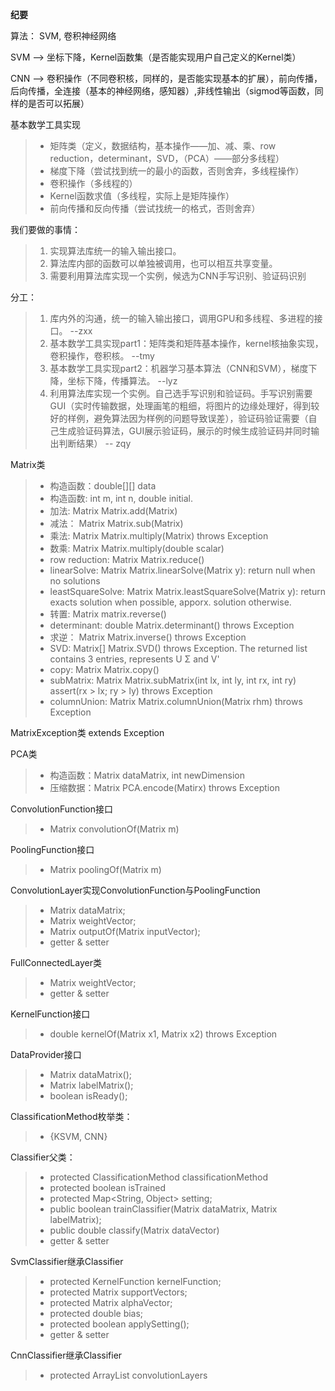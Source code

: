 **纪要**

算法： SVM, 卷积神经网络

SVM --> 坐标下降，Kernel函数集（是否能实现用户自己定义的Kernel类）

CNN --> 卷积操作（不同卷积核，同样的，是否能实现基本的扩展），前向传播，后向传播，全连接（基本的神经网络，感知器）,非线性输出（sigmod等函数，同样的是否可以拓展）

基本数学工具实现
>* 矩阵类（定义，数据结构，基本操作——加、减、乘、row reduction，determinant，SVD，（PCA）——部分多线程）
>* 梯度下降（尝试找到统一的最小的函数，否则舍弃，多线程操作）
>* 卷积操作（多线程的）
>* Kernel函数求值（多线程，实际上是矩阵操作）
>* 前向传播和反向传播（尝试找统一的格式，否则舍弃）

我们要做的事情：
>1. 实现算法库统一的输入输出接口。
>2. 算法库内部的函数可以单独被调用，也可以相互共享变量。
>3. 需要利用算法库实现一个实例，候选为CNN手写识别、验证码识别

分工：
>1. 库内外的沟通，统一的输入输出接口，调用GPU和多线程、多进程的接口。   --zxx
>2. 基本数学工具实现part1：矩阵类和矩阵基本操作，kernel核抽象实现，卷积操作，卷积核。    --tmy
>3. 基本数学工具实现part2：机器学习基本算法（CNN和SVM），梯度下降，坐标下降，传播算法。    --lyz
>4. 利用算法库实现一个实例。自己选手写识别和验证码。手写识别需要GUI（实时传输数据，处理画笔的粗细，将图片的边缘处理好，得到较好的样例，避免算法因为样例的问题导致误差），验证码验证需要（自己生成验证码算法，GUI展示验证码，展示的时候生成验证码并同时输出判断结果）
  -- zqy

Matrix类
>* 构造函数：double[][] data
>* 构造函数: int m, int n, double initial.
>* 加法: Matrix Matrix.add(Matrix)
>* 减法： Matrix Matrix.sub(Matrix)
>* 乘法: Matrix Matrix.multiply(Matrix) throws Exception
>* 数乘: Matrix Matrix.multiply(double scalar)
>* row reduction: Matrix Matrix.reduce()
>* linearSolve: Matrix Matrix.linearSolve(Matrix y): return null when no solutions
>* leastSquareSolve: Matrix Matrix.leastSquareSolve(Matrix y): return exacts solution when possible, apporx. solution otherwise.
>* 转置: Matrix matrix.reverse()
>* determinant: double Matrix.determinant() throws Exception
>* 求逆： Matrix Matrix.inverse() throws Exception
>* SVD: Matrix[] Matrix.SVD() throws Exception. The returned list contains 3 entries, represents U Σ and V'
>* copy: Matrix Matrix.copy()
>* subMatrix: Matrix Matrix.subMatrix(int lx, int ly, int rx, int ry) assert(rx > lx; ry > ly) throws Exception
>* columnUnion: Matrix Matrix.columnUnion(Matrix rhm) throws Exception

MatrixException类 extends Exception

PCA类
>* 构造函数：Matrix dataMatrix, int newDimension
>* 压缩数据：Matrix PCA.encode(Matirx) throws Exception

ConvolutionFunction接口
>* Matrix convolutionOf(Matrix m)

PoolingFunction接口
>* Matrix poolingOf(Matrix m)

ConvolutionLayer实现ConvolutionFunction与PoolingFunction
>* Matrix dataMatrix;
>* Matrix weightVector;
>* Matrix outputOf(Matrix inputVector);
>* getter & setter

FullConnectedLayer类
>* Matrix weightVector;
>* getter & setter

KernelFunction接口
>* double kernelOf(Matrix x1, Matrix x2) throws Exception
 
DataProvider接口
>* Matrix dataMatrix();
>* Matrix labelMatrix();
>* boolean isReady();

ClassificationMethod枚举类：
>* {KSVM, CNN}

Classifier父类：
>* protected ClassificationMethod classificationMethod
>* protected boolean isTrained
>* protected Map<String, Object> setting;
>* public boolean trainClassifier(Matrix dataMatrix, Matrix labelMatrix);
>* public double classify(Matrix dataVector)
>* getter & setter

SvmClassifier继承Classifier
>* protected KernelFunction kernelFunction;
>* protected Matrix supportVectors;
>* protected Matrix alphaVector;
>* protected double bias;
>* protected boolean applySetting();
>* getter & setter

CnnClassifier继承Classifier
>* protected ArrayList<ConvolutionLayer> convolutionLayers